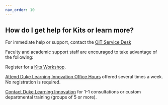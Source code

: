 ```yaml
---
nav_order: 10
---
```


## How do I get help for Kits or learn more?<br>

For immediate help or support, contact the [OIT Service Desk](http://www.oit.duke.edu/help/)

Faculty and academic support staff are encouraged to take advantage of the following:

Register for a [Kits Workshop](https://learninginnovation.duke.edu/events/).

[Attend Duke Learning Innovation Office Hours](https://learninginnovation.duke.edu/events/open-office-hours/) offered several times a week. No registration is required.

[Contact Duke Learning Innovation](https://learninginnovation.duke.edu/contact/) for 1-1 consultations or custom departmental training (groups of 5 or more).
